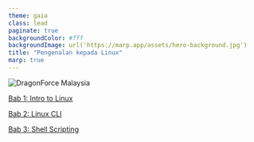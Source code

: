 ```yaml
---
theme: gaia
class: lead
paginate: true
backgroundColor: #fff
backgroundImage: url('https://marp.app/assets/hero-background.jpg')
title: "Pengenalan kepada Linux"
marp: true
---
```


![DragonForce Malaysia](https://i.imgur.com/tL95KMG.png)

[Bab 1: Intro to Linux](./intro-linux.html)

[Bab 2: Linux CLI](./linux-cli.html)

[Bab 3: Shell Scripting](./shell-script.html)